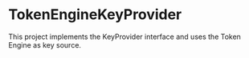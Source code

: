 # TokenEngineKeyProvider

This project implements the KeyProvider interface and uses the Token Engine as key source.
